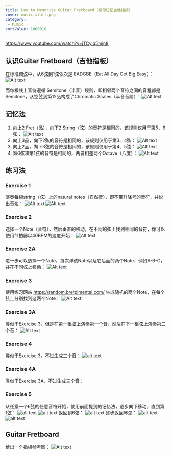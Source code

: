 ```yaml
---
title: How to Memorize Guitar Fretboard（如何记忆吉他指板）
cover: music_staff.png
category:
 - Music
sortValue: 1000010
---
```

https://www.youtube.com/watch?v=jTCyiq5mjn8

## 认识Guitar Fretboard（吉他指板）

在标准调弦中，从6弦到1弦依次是 EADGBE（Eat All Day Get Big Easy）：
![Alt text](image-1.png)

而每根线上音符遵循 Semitone（半音）规则，即相邻两个音符之间的音程都是Semitone，从空弦到第12品构成了Chromatic Scales（半音音阶）：
![Alt text](image-3.png)

## 记忆法

1. 向上2 Fret（品），向下2 String（弦）的音符是相同的，该规则仅用于第5、6弦：
![Alt text](image.png)
2. 向上3品，向下2弦的音符是相同的，该规则仅用于第3、4弦：
![Alt text](image-2.png)
3. 向上2品，向下3弦的音符是相同的，该规则仅用于第4、5弦：
![Alt text](image-4.png)
4. 第6弦和第1弦的音符是相同的，两者相差两个Octave（八度）：
![Alt text](image-5.png)

## 练习法

### Exercise 1

演奏每根string（弦）上的natural notes（自然音），即不带升降号的音符，并说出音名：
![Alt text](image-6.png)
![Alt text](image-7.png)

### Exercise 2

选择一个Note（音符），然后垂直的移动，在不同的弦上找到相同的音符，你可以使用节拍器以40BPM的速度开始：
![Alt text](image-8.png)

### Exercise 2A

进一步可以选择一个Note，每次弹该Note以及它后面的两个Note，例如A-B-C，并在不同弦上移动：
![Alt text](image-9.png)

### Exercise 3

使用练习网站 <https://random.bretpimentel.com/> 生成随机的两个Note，在每个弦上分别找到这两个Note：
![Alt text](image-10.png)

### Exercise 3A

类似于Exercise 3，但是在第一根弦上演奏第一个音，然后在下一根弦上演奏第二个音：
![Alt text](image-11.png)

### Exercise 4

类似于Exercise 3，不过生成三个音：
![alt text](image-12.png)

### Exercise 4A

类似于Exercise 3A，不过生成三个音：

### Exercise 5

从任意一个6弦的任意音符开始，使用前面提到的记忆法，逐步向下移动，直到第1弦：
![alt text](image-13.png)
![alt text](image-14.png)
返回到6弦：
![alt text](image-15.png)
逐步返回琴颈：
![alt text](image-16.png)
![alt text](image-17.png)

## Guitar Fretboard

给出一个指板参考图：
![Alt text](image-7.png)
